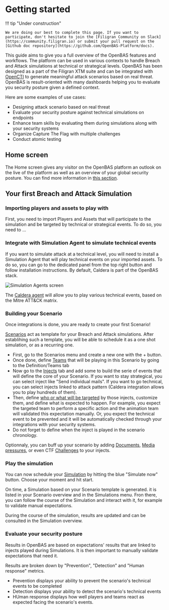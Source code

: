 # Getting started

!!! tip "Under construction"

    We are doing our best to complete this page. If you want to participate, don't hesitate to join the [Filigran Community on Slack](https://community.filigran.io) or submit your pull request on the [Github doc repository](https://github.com/OpenBAS-Platform/docs).

This guide aims to give you a full overview of the OpenBAS features and workflows. The platform can be used in various
contexts to handle Breach and Attack simulations at technical or strategical levels. OpenBAS has been designed as a part
of the Filigran XTM suite and can be integrated with [OpenCTI](https://filigran.io/solutions/open-cti/) to generate
meaningful attack scenarios based on real threat. OpenBAS is result-oriented with many dashboards helping you to evaluate
you security posture given a defined context.

Here are some examples of use cases:

- Designing attack scenario based on real threat
- Evaluate your security posture against technical simulations on endpoints
- Enhance team skills by evaluating them during simulations along with your security systems
- Organize Capture The Flag with multiple challenges
- Conduct atomic testing

## Home screen

The Home screen gives any visitor on the OpenBAS platform an outlook on the live of the platform as well as an overview
of your global security posture. You can find more information in [this section](evaluate/overview.md).

## Your first Breach and Attack Simulation

### Importing players and assets to play with

First, you need to import Players and Assets that will participate to the simulation and be targeted by technical or
strategical events. To do so, you need to ...

### Integrate with Simulation Agent to simulate technical events

If you want to simulate attack at a technical level, you will need to install a Simulation Agent that will play
technical events on your imported assets. To do so, you can go to the dedicated panel from the top right button and
follow installation instructions. By default, Caldera is part of the OpenBAS stack.

![Simulation Agents screen](assets/simulation_agents_screen.png)

The [Caldera agent](inject-caldera.md) will allow you to play various technical events, based on the Mitre ATT&CK
matrix.

### Building your Scenario

Once integrations is done, you are ready to create your first Scenario!

[Scenarios](scenario.md) act as template for your Breach and Attack simulations. After establihing such a template, you
will be able to schedule it as a one shot simulation, or as a recurring one.

- First, go to the Scenarios menu and create a new one with the + button.
- Once done, define [Teams](teams_and_players_and_organizations.md) that will be playing in this Scenario by going to
  the Definition/Teams tab
- Now go to the [Injects](injects.md) tab and add some to build the serie of events that will define the core of your
  Scenario. If you want to stay strategical, you can select inject like "Send individual mails". If you want to go
  technical, you can select injects linked to attack pattern (Caldera integration allows you to play hundreds of them).
- Then, define [who or what will be targeted](targets.md) by those injects, customize them, and define what is expected
  to happen. For example, you expect the targeted team to perform a specific action and the animation team will
  validated this expectation manually. Or, you expect the technical event to be prevented and it will be automatically
  checked through your integrations with your security systems.
- Do not forget to define when the inject is played in the scenario chronology.

Optionnaly, you can buff up your scenario by
adding [Documents](components/documents.md), [Media pressures](components/media_pressure.md), or even
CTF [Challenges](components/challenges.md) to your injects.

### Play the simulation

You can now schedule your [Simulation](simulation.md) by hitting the blue "Simulate now" button. Choose your moment and
hit start.

On time, a Simulation based on your Scenario template is generated. it is listed in your Scenario overview and in the
Simulations menu. Fron there, you can follow the course of the Simulation and interact with it, for example to validate
manual expectations.

During the course of the simulation, results are updated and can be consulted in the Simulation overview.

### Evaluate your security posture

Results in OpenBAS are based on expectations' results that are linked to injects played during Simulations. It is then
important to manually validate expectations that need it.

Results are broken down by "Prevention", "Detection" and "Human response" metrics.

- Prevention displays your ability to prevent the scenario's technical events to be completed
- Detection displays your ability to detect the scenario's technical events
- HUman response displays how well players and teams react as expected facing the scenario's events.

